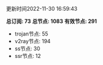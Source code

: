 更新时间2022-11-30 16:59:43

**总订阅: 73**
**总节点: 1083**
**有效节点: 291**
- trojan节点: 55
- v2ray节点: 194
- ss节点: 30
- ssr节点: 12
